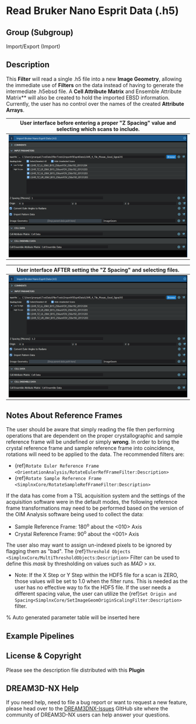 # Read Bruker Nano Esprit Data (.h5)

## Group (Subgroup)

Import/Export (Import)

## Description

This **Filter** will read a single .h5 file into a new **Image Geometry**, allowing the immediate use of **Filters** on the data instead of having to generate the intermediate .h5ebsd file. A **Cell Attribute Matrix** and Ensemble Attribute Matrix** will also be created to hold the imported EBSD information. Currently, the user has no control over the names of the created **Attribute Arrays**.

| User interface before entering a proper "Z Spacing" value and selecting which scans to include. |
|-------|
|![](Images/ReadEspritH5_1.png)|

| User interface AFTER setting the "Z Spacing" and selecting files.  |
|-------|
|![](Images/ReadEspritH5_2.png)|

## Notes About Reference Frames

The user should be aware that simply reading the file then performing operations that are dependent on the proper crystallographic and sample reference frame will be undefined or simply **wrong**. In order to bring the crystal reference frame and sample reference frame into coincidence, rotations will need to be applied to the data. The recommended filters are:

+ {ref}`Rotate Euler Reference Frame <OrientationAnalysis/RotateEulerRefFrameFilter:Description>`
+ {ref}`Rotate Sample Reference Frame <SimplnxCore/RotateSampleRefFrameFilter:Description>`

If the data has come from a TSL acquisition system and the settings of the acquisition software were in the default modes, the following reference frame transformations may need to be performed based on the version of the OIM Analysis software being used to collect the data:

+ Sample Reference Frame: 180<sup>o</sup> about the <010> Axis
+ Crystal Reference Frame: 90<sup>o</sup> about the <001> Axis

The user also may want to assign un-indexed pixels to be ignored by flagging them as "bad". The {ref}`Threshold Objects <SimplnxCore/MultiThresholdObjects:Description>` Filter can be used to define this *mask* by thresholding on values such as *MAD* > xx.

+ Note: If the X Step or Y Step within the HDF5 file for a scan is ZERO, those values will be set to 1.0 when the filter runs. This is needed
as the user has no effective way to fix the HDF5 file. If the user needs a different
spacing value, the user can utilize the {ref}`Set Origin and Spacing<SimplnxCore/SetImageGeomOriginScalingFilter:Description>` filter.

% Auto generated parameter table will be inserted here

## Example Pipelines

## License & Copyright

Please see the description file distributed with this **Plugin**

## DREAM3D-NX Help

If you need help, need to file a bug report or want to request a new feature, please head over to the [DREAM3DNX-Issues](https://github.com/BlueQuartzSoftware/DREAM3DNX-Issues/discussions) GItHub site where the community of DREAM3D-NX users can help answer your questions.
